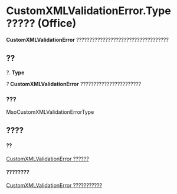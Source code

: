 
# CustomXMLValidationError.Type ????? (Office)

 **CustomXMLValidationError** ???????????????????????????????????


## ??

 _?_. **Type**

 _?_ **CustomXMLValidationError** ???????????????????????


### ???

MsoCustomXMLValidationErrorType


## ????


#### ??


[CustomXMLValidationError ??????](7f7ced9a-0878-9287-fe66-a7f0ffdc45b6.md)
#### ????????


[CustomXMLValidationError ???????????](http://msdn.microsoft.com/library/b84777a9-ffea-f6e2-022e-aaeabfac49e0%28Office.15%29.aspx)